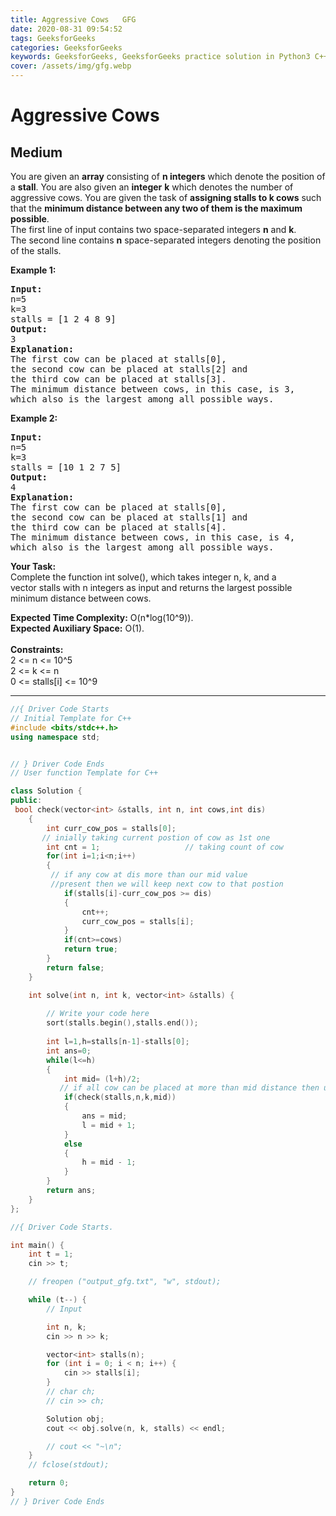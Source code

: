 ```yaml
---
title: Aggressive Cows   GFG
date: 2020-08-31 09:54:52
tags: GeeksforGeeks
categories: GeeksforGeeks
keywords: GeeksforGeeks, GeeksforGeeks practice solution in Python3 C++ Java, Aggressive Cows - GFG solution
cover: /assets/img/gfg.webp
---
```



# Aggressive Cows
## Medium
<div class="problems_problem_content__Xm_eO"><p>You are given an <strong>array</strong>&nbsp;consisting of <strong>n&nbsp;integers</strong> which denote the position of a <strong>stall</strong>. You are also given an <strong>integer</strong> <strong>k</strong> which denotes the number of aggressive cows. You are given the task of <strong>assigning stalls to k&nbsp;cows</strong> such that the <strong>minimum distance between any two of them is the maximum possible</strong>.<br>
The first line of input contains two&nbsp;space-separated integers <strong>n</strong> and <strong>k</strong>.<br>
The second line contains <strong>n</strong> space-separated integers denoting the position of the stalls.</p>

<p><strong>Example 1:</strong></p>

<pre><strong>Input:</strong>
n=5 
k=3
stalls = [1 2 4 8 9]
<strong>Output:</strong>
3
<strong>Explanation:</strong>
The first cow can be placed at stalls[0], 
the second cow can be placed at stalls[2] and 
the third cow can be placed at stalls[3]. 
The minimum distance between cows, in this case, is 3, 
which also is the largest among all possible ways.
</pre>

<p><strong>Example 2:</strong></p>

<pre><strong>Input:</strong>
n=5 
k=3
stalls = [10 1 2 7 5]
<strong>Output:</strong>
4
<strong>Explanation:</strong>
The first cow can be placed at stalls[0],
the second cow can be placed at stalls[1] and
the third cow can be placed at stalls[4].
The minimum distance between cows, in this case, is 4,
which also is the largest among all possible ways.</pre>

<p><strong>Your Task:</strong><br>
Complete the function int solve(), which takes integer n, k, and a vector&nbsp;stalls&nbsp;with n&nbsp;integers as input and returns the largest possible minimum distance between cows.</p>

<p><strong>Expected Time Complexity:</strong> O(n*log(10^9)).<br>
<strong>Expected Auxiliary Space:</strong> O(1).<br>
<br>
<strong>Constraints:</strong><br>
2 &lt;= n&nbsp;&lt;= 10^5<br>
2 &lt;= k &lt;= n<br>
0 &lt;= stalls[i] &lt;= 10^9</p>
</div>

---




```cpp
//{ Driver Code Starts
// Initial Template for C++
#include <bits/stdc++.h>
using namespace std;


// } Driver Code Ends
// User function Template for C++

class Solution {
public:
 bool check(vector<int> &stalls, int n, int cows,int dis)
    {
        int curr_cow_pos = stalls[0];  
       // inially taking current postion of cow as 1st one
        int cnt = 1;                   // taking count of cow
        for(int i=1;i<n;i++)
        {
         // if any cow at dis more than our mid value                                              
         //present then we will keep next cow to that postion
            if(stalls[i]-curr_cow_pos >= dis)
            {
                cnt++;
                curr_cow_pos = stalls[i];
            }
            if(cnt>=cows) 
            return true;
        }
        return false;
    }

    int solve(int n, int k, vector<int> &stalls) {
    
        // Write your code here
        sort(stalls.begin(),stalls.end());
        
        int l=1,h=stalls[n-1]-stalls[0];
        int ans=0;
        while(l<=h)
        {
            int mid= (l+h)/2;
           // if all cow can be placed at more than mid distance then updating our ans
            if(check(stalls,n,k,mid)) 
            {
                ans = mid;
                l = mid + 1;
            }
            else
            {
                h = mid - 1;
            }
        }
        return ans;
    }
};

//{ Driver Code Starts.

int main() {
    int t = 1;
    cin >> t;

    // freopen ("output_gfg.txt", "w", stdout);

    while (t--) {
        // Input

        int n, k;
        cin >> n >> k;

        vector<int> stalls(n);
        for (int i = 0; i < n; i++) {
            cin >> stalls[i];
        }
        // char ch;
        // cin >> ch;

        Solution obj;
        cout << obj.solve(n, k, stalls) << endl;

        // cout << "~\n";
    }
    // fclose(stdout);

    return 0;
}
// } Driver Code Ends
```
